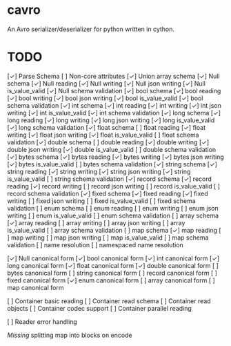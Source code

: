 # cavro
An Avro serializer/deserializer for python written in cython.

# TODO

 [✓] Parse Schema
 [ ] Non-core attributes
 [✓] Union array schema
 [✓] Null schema
 [✓] Null reading
 [✓] Null writing
 [✓] Null json writing
 [✓] Null is_value_valid
 [✓] Null schema validation
 [✓] bool schema
 [✓] bool reading
 [✓] bool writing
 [✓] bool json writing
 [✓] bool is_value_valid
 [✓] bool schema validation
 [✓] int schema
 [✓] int reading
 [✓] int writing
 [✓] int json writing
 [✓] int is_value_valid
 [✓] int schema validation
 [✓] long schema
 [✓] long reading
 [✓] long writing
 [✓] long json writing
 [✓] long is_value_valid
 [✓] long schema validation
 [✓] float schema
 [ ] float reading
 [✓] float writing
 [✓] float json writing
 [✓] float is_value_valid
 [ ] float schema validation
 [✓] double schema
 [ ] double reading
 [✓] double writing
 [✓] double json writing
 [✓] double is_value_valid
 [ ] double schema validation
 [✓] bytes schema
 [✓] bytes reading
 [✓] bytes writing
 [✓] bytes json writing
 [✓] bytes is_value_valid
 [ ] bytes schema validation
 [✓] string schema
 [✓] string reading
 [✓] string writing
 [✓] string json writing
 [✓] string is_value_valid
 [ ] string schema validation
 [✓] record schema
 [✓] record reading
 [✓] record writing
 [ ] record json writing
 [ ] record is_value_valid
 [ ] record schema validation
 [✓] fixed schema
 [✓] fixed reading
 [✓] fixed writing
 [ ] fixed json writing
 [ ] fixed is_value_valid
 [ ] fixed schema validation
 [ ] enum schema
 [ ] enum reading
 [ ] enum writing
 [ ] enum json writing
 [ ] enum is_value_valid
 [ ] enum schema validation
 [ ] array schema
 [✓] array reading
 [ ] array writing
 [ ] array json writing
 [ ] array is_value_valid
 [ ] array schema validation
 [ ] map schema
 [✓] map reading
 [ ] map writing
 [ ] map json writing
 [ ] map is_value_valid
 [ ] map schema validation
 [ ] name resolution
 [ ] namespaced name resolution

 [✓] Null canonical form
 [✓] bool canonical form
 [✓] int canonical form
 [✓] long canonical form
 [✓] float canonical form
 [✓] double canonical form
 [ ] bytes canonical form
 [ ] string canonical form
 [ ] record canonical form
 [ ] fixed canonical form
 [✓] enum canonical form
 [ ] array canonical form
 [ ] map canonical form

 [ ] Container basic reading
 [ ] Container read schema
 [ ] Container read objects
 [ ] Container codec support
 [ ] Container parallel reading

 [ ] Reader error handling


_Missing_ splitting map into blocks on encode


